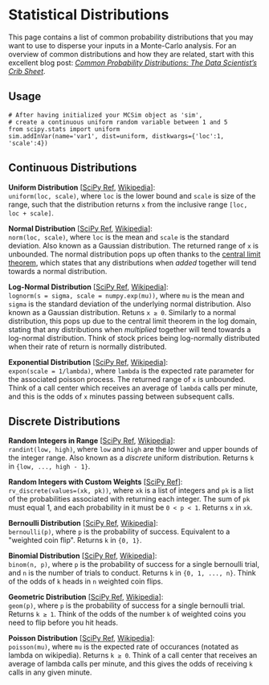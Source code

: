 # Statistical Distributions

This page contains a list of common probability distributions that you may want to use to disperse your inputs in a Monte-Carlo analysis. For an overview of common distributions and how they are related, start with this excellent blog post: *[Common Probability Distributions: The Data Scientist’s Crib Sheet](https://medium.com/@srowen/common-probability-distributions-347e6b945ce4)*. 

## Usage

    # After having initialized your MCSim object as 'sim', 
    # create a continuous uniform random variable between 1 and 5
    from scipy.stats import uniform
    sim.addInVar(name='var1', dist=uniform, distkwargs={'loc':1, 'scale':4})


## Continuous Distributions

**Uniform Distribution** [[SciPy Ref](https://docs.scipy.org/doc/scipy/reference/generated/scipy.stats.uniform.html), [Wikipedia](https://en.wikipedia.org/wiki/Continuous_uniform_distribution)]:     
```uniform(loc, scale)```, where ```loc``` is the lower bound and ```scale``` is size of the range, such that the distribution returns ```x``` from the inclusive range ```[loc, loc + scale]```.

**Normal Distribution** [[SciPy Ref](https://docs.scipy.org/doc/scipy/reference/generated/scipy.stats.norm.html), [Wikipedia](https://en.wikipedia.org/wiki/Normal_distribution)]:     
```norm(loc, scale)```, where ```loc``` is the mean and ```scale``` is the standard deviation. Also known as a Gaussian distribution. The returned range of ```x``` is unbounded. The normal distribution pops up often thanks to the [central limit theorem](https://en.wikipedia.org/wiki/Central_limit_theorem), which states that any distributions when *added* together will tend towards a normal distribution.

**Log-Normal Distribution** [[SciPy Ref](https://docs.scipy.org/doc/scipy/reference/generated/scipy.stats.lognorm.html), [Wikipedia](https://en.wikipedia.org/wiki/Log-normal_distribution)]:     
```lognorm(s = sigma, scale = numpy.exp(mu))```, where ```mu``` is the mean and ```sigma``` is the standard deviation of the underlying normal distribution. Also known as a Gaussian distribution. Retuns ```x ≥ 0```. Similarly to a normal distribution, this pops up due to the central limit theorem in the log domain, stating that any distributions when *multiplied* together will tend towards a log-normal distribution. Think of stock prices being log-normally distributed when their rate of return is normally distributed.

**Exponential Distribution** [[SciPy Ref](https://docs.scipy.org/doc/scipy/reference/generated/scipy.stats.expon.html), [Wikipedia](https://en.wikipedia.org/wiki/Exponential_distribution)]:     
```expon(scale = 1/lambda)```, where ```lambda``` is the expected rate parameter for the associated poisson process. The returned range of ```x``` is unbounded. Think of a call center which receives an average of ```lambda``` calls per minute, and this is the odds of ```x``` minutes passing between subsequent calls.

## Discrete Distributions

**Random Integers in Range** [[SciPy Ref](https://docs.scipy.org/doc/scipy/reference/generated/scipy.stats.randint.html), [Wikipedia](https://en.wikipedia.org/wiki/Discrete_uniform_distribution)]:     
```randint(low, high)```, where ```low``` and ```high``` are the lower and upper bounds of the integer range. Also known as a *discrete* uniform distribution. Returns ```k``` in ```{low, ..., high - 1}```.

**Random Integers with Custom Weights** [[SciPy Ref](https://docs.scipy.org/doc/scipy/reference/generated/scipy.stats.rv_discrete.html)]:    
```rv_discrete(values=(xk, pk))```, where ```xk``` is a list of integers and ```pk``` is a list of the probabilities associated with returning each integer. The sum of ```pk``` must equal 1, and each probability in it must be ```0 < p < 1```. Returns ```x``` in ```xk```.

**Bernoulli Distribution** [[SciPy Ref](https://docs.scipy.org/doc/scipy/reference/generated/scipy.stats.bernoulli.html), [Wikipedia](https://en.wikipedia.org/wiki/Bernoulli_distribution)]:     
```bernoulli(p)```, where ```p``` is the probability of success. Equivalent to a "weighted coin flip". Returns ```k``` in ```{0, 1}```.

**Binomial Distribution** [[SciPy Ref](https://docs.scipy.org/doc/scipy/reference/generated/scipy.stats.binom.html), [Wikipedia](https://en.wikipedia.org/wiki/Binomial_distribution)]:     
```binom(n, p)```, where ```p``` is the probability of success for a single bernoulli trial, and ```n``` is the number of trials to conduct. Returns ```k``` in ```{0, 1, ..., n}```. Think of the odds of ```k``` heads in ```n``` weighted coin flips.

**Geometric Distribution** [[SciPy Ref](https://docs.scipy.org/doc/scipy/reference/generated/scipy.stats.geom.html), [Wikipedia](https://en.wikipedia.org/wiki/Geometric_distribution)]:     
```geom(p)```, where ```p``` is the probability of success for a single bernoulli trial. Returns ```k ≥ 1```. Think of the odds of the number ```k``` of weighted coins you need to flip before you hit heads.

**Poisson Distribution** [[SciPy Ref](https://docs.scipy.org/doc/scipy/reference/generated/scipy.stats.poisson.html), [Wikipedia](https://en.wikipedia.org/wiki/Poisson_distribution)]:     
```poisson(mu)```, where ```mu``` is the expected rate of occurances (notated as lambda on wikipedia). Returns ```k ≥ 0```. Think of a call center that receives an average of lambda calls per minute, and this gives the odds of receiving ```k``` calls in any given minute.  
